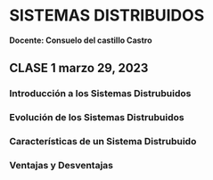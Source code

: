 # SISTEMAS DISTRIBUIDOS
**Docente: Consuelo del castillo Castro**

## CLASE 1 marzo 29, 2023

### Introducción a los Sistemas Distrubuidos



### Evolución de los Sistemas Distrubuidos

### Características de un Sistema Distrubuido

### Ventajas y Desventajas


